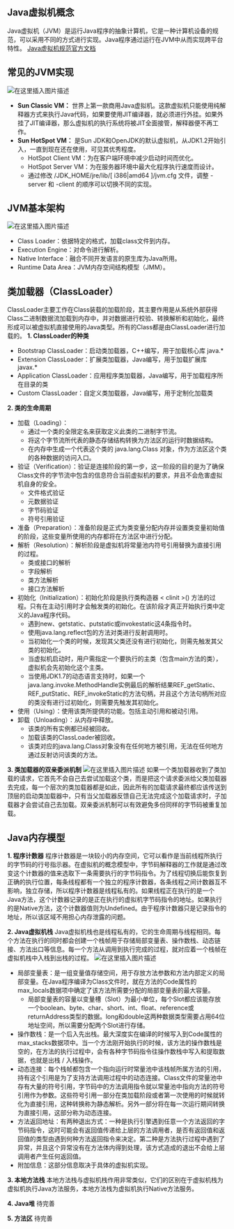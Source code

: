 ## Java虚拟机概念
Java虚拟机（JVM）是运行Java程序的抽象计算机，它是一种计算机设备的规范，可以采用不同的方式进行实现。Java程序通过运行在JVM中从而实现跨平台特性。
[Java虚拟机规范官方文档](https://docs.oracle.com/javase/specs/index.html)

## 常见的JVM实现
![在这里插入图片描述](./resource/jvm-mind-map.png?x-oss-process=image/watermark,type_ZmFuZ3poZW5naGVpdGk,shadow_10,text_aHR0cHM6Ly9ibG9nLmNzZG4ubmV0L3R6dzE5OTI=,size_16,color_FFFFFF,t_70)
- **Sun Classic VM：** 世界上第一款商用Java虚拟机。这款虚拟机只能使用纯解释器方式来执行Java代码，如果要使用JIT编译器，就必须进行外挂。如果外挂了JIT编译器，那么虚拟机的执行系统将被JIT全面接管，解释器便不再工作。
- **Sun HotSpot VM：** 是Sun JDK和OpenJDK的默认虚拟机，从JDK1.2开始引入，一直到现在还在使用，可见其优秀程度。
  * HotSpot Client VM：为在客户端环境中减少启动时间而优化。
  * HotSpot Server VM：为在服务器环境中最大化程序执行速度而设计。
  * 通过修改 /JDK_HOME/jre/lib/[ i386|amd64 ]/jvm.cfg 文件，调整 -server 和 -client 的顺序可以切换不同的实现。
## JVM基本架构
![在这里插入图片描述](./resource/jvm-framework.jpg?x-oss-process=image/watermark,type_ZmFuZ3poZW5naGVpdGk,shadow_10,text_aHR0cHM6Ly9ibG9nLmNzZG4ubmV0L3R6dzE5OTI=,size_16,color_FFFFFF,t_70)
- Class Loader：依据特定的格式，加载class文件到内存。
- Execution Engine：对命令进行解析。
- Native Interface：融合不同开发语言的原生库为Java所用。
- Runtime Data Area：JVM内存空间结构模型（JMM）。
## 类加载器（ClassLoader）
ClassLoader主要工作在Class装载的加载阶段，其主要作用是从系统外部获得Class二进制数据流加载到内存中，并对数据进行校验、转换解析和初始化，最终形成可以被虚拟机直接使用的Java类型。所有的Class都是由ClassLoader进行加载的。
**1. ClassLoader的种类**
- Bootstrap ClassLoader：启动类加载器，C++编写，用于加载核心库 java.*
- Extension ClassLoader：扩展类加载器，Java编写，用于加载扩展库 javax.*
- Application ClassLoader：应用程序类加载器，Java编写，用于加载程序所在目录的类
- Custom ClassLoader：自定义类加载器，Java编写，用于定制化加载类

**2. 类的生命周期**
- 加载（Loading）：
  * 通过一个类的全限定名来获取定义此类的二进制字节流。
  * 将这个字节流所代表的静态存储结构转换为方法区的运行时数据结构。
  * 在内存中生成一个代表这个类的 java.lang.Class 对象，作为方法区这个类的各种数据的访问入口。
- 验证（Verification）：验证是连接阶段的第一步，这一阶段的目的是为了确保Class文件的字节流中包含的信息符合当前虚拟机的要求，并且不会危害虚拟机自身的安全。
  * 文件格式验证
  * 元数据验证
  * 字节码验证
  * 符号引用验证
- 准备（Preparation）：准备阶段是正式为类变量分配内存并设置类变量初始值的阶段，这些变量所使用的内存都将在方法区中进行分配。
- 解析（Resolution）：解析阶段是虚拟机将常量池内符号引用替换为直接引用的过程。
  * 类或接口的解析
  * 字段解析
  * 类方法解析
  * 接口方法解析
- 初始化（Initialization）：初始化阶段是执行类构造器 < clinit >() 方法的过程。只有在主动引用时才会触发类的初始化。在该阶段才真正开始执行类中定义的Java程序代码。
  * 遇到new、getstatic、putstatic或invokestatic这4条指令时。
  * 使用java.lang.reflect包的方法对类进行反射调用时。
  * 当初始化一个类的时候，发现其父类还没有进行初始化，则需先触发其父类的初始化。
  * 当虚拟机启动时，用户需指定一个要执行的主类（包含main方法的类），虚拟机会先初始化这个主类。
  * 当使用JDK1.7的动态语言支持时，如果一个java.lang.invoke.MethodHandle实例最后的解析结果REF_getStatic、REF_putStatic、REF_invokeStatic的方法句柄，并且这个方法句柄所对应的类没有进行过初始化，则需要先触发其初始化。
- 使用（Using）：使用该类所提供的功能。包括主动引用和被动引用。
- 卸载（Unloading）：从内存中释放。
  * 该类的所有实例都已经被回收。
  * 加载该类的ClassLoader被回收。
  * 该类对应的java.lang.Class对象没有在任何地方被引用，无法在任何地方通过反射访问该类的方法。

**3. 类加载器的双亲委派机制**
![在这里插入图片描述](./resource/jvm-classloader.png?x-oss-process=image/watermark,type_ZmFuZ3poZW5naGVpdGk,shadow_10,text_aHR0cHM6Ly9ibG9nLmNzZG4ubmV0L3R6dzE5OTI=,size_16,color_FFFFFF,t_70)
如果一个类加载器收到了类加载的请求，它首先不会自己去尝试加载这个类，而是把这个请求委派给父类加载器去完成，每一个层次的类加载器都是如此，因此所有的加载请求最终都应该传送到顶层的启动类加载器中，只有当父加载器反馈自己无法完成这个加载请求时，子加载器才会尝试自己去加载。双亲委派机制可以有效避免多份同样的字节码被重复加载。
## Java内存模型
**1. 程序计数器**
程序计数器是一块较小的内存空间，它可以看作是当前线程所执行的字节码的行号指示器。在虚拟机的概念模型中，字节码解释器的工作就是通过改变这个计数器的值来选取下一条需要执行的字节码指令。为了线程切换后能恢复到正确的执行位置，每条线程都有一个独立的程序计数器，各条线程之间计数器互不影响，独立存储，所以程序计数器是线程私有的。如果线程正在执行的是一个Java方法，这个计数器记录的是正在执行的虚拟机字节码指令的地址。如果执行的是Native方法，这个计数器值则为Undefined。由于程序计数器只是记录指令的地址，所以该区域不用担心内存泄露的问题。

**2. Java虚拟机栈**
Java虚拟机栈也是线程私有的，它的生命周期与线程相同。每个方法在执行的同时都会创建一个栈帧用于存储局部变量表、操作数栈、动态链接、方法出口等信息。每一个方法从调用到执行完成的过程，就对应着一个栈帧在虚拟机栈中入栈到出栈的过程。
![在这里插入图片描述](./resource/jmm-stack.png?x-oss-process=image/watermark,type_ZmFuZ3poZW5naGVpdGk,shadow_10,text_aHR0cHM6Ly9ibG9nLmNzZG4ubmV0L3R6dzE5OTI=,size_16,color_FFFFFF,t_70)
- 局部变量表：是一组变量值存储空间，用于存放方法参数和方法内部定义的局部变量。在Java程序编译为Class文件时，就在方法的Code属性的max_locals数据项中确定了该方法所需要分配的局部变量表的最大容量。
  * 局部变量表的容量以变量槽（Slot）为最小单位，每个Slot都应该能存放一个boolean、byte、char、short、int、float、reference或returnAddress类型的数据。long和double这两种数据类型需要占用64位地址空间，所以需要分配两个Slot进行存储。
- 操作数栈：是一个后入先出栈。最大深度实在编译的时候写入到Code属性的max_stacks数据项中。当一个方法刚开始执行的时候，该方法的操作数栈是空的，在方法的执行过程中，会有各种字节码指令往操作数栈中写入和提取数据，也就是出栈 / 入栈操作。
- 动态连接：每个栈帧都包含一个指向运行时常量池中该栈帧所属方法的引用，持有这个引用是为了支持方法调用过程中的动态连接。Class文件的常量池中存有大量的符号引用，字节码中的方法调用指令就以常量池中指向方法的符号引用作为参数。这些符号引用一部分在类加载阶段或者第一次使用的时候就转化为直接引用，这种转换称为静态解析。另外一部分将在每一次运行期间转换为直接引用，这部分称为动态连接。
- 方法返回地址：有两种退出方式：一种是执行引擎遇到任意一个方法返回的字节码指令，这时可能会有返回值传递给上层的方法调用者，是否有返回值和返回值的类型由遇到何种方法返回指令来决定。第二种是方法执行过程中遇到了异常，并且这个异常没有在方法体内得到处理，该方式造成的退出不会给上层调用者产生任何返回值。
- 附加信息：这部分信息取决于具体的虚拟机实现。

**3. 本地方法栈**
本地方法栈与虚拟机栈作用非常类似，它们的区别在于虚拟机栈为虚拟机执行Java方法服务，本地方法栈为虚拟机执行Native方法服务。

**4. Java堆**
待完善

**5. 方法区**
待完善